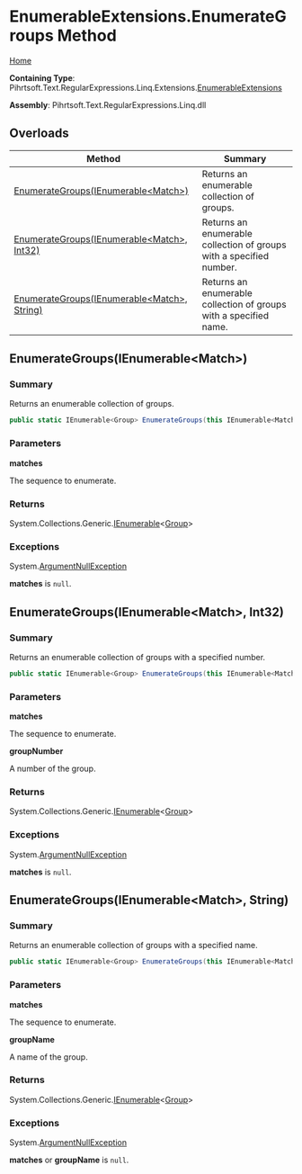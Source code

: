 # EnumerableExtensions\.EnumerateGroups Method

[Home](../../../../../../../README.md)

**Containing Type**: Pihrtsoft\.Text\.RegularExpressions\.Linq\.Extensions\.[EnumerableExtensions](../README.md)

**Assembly**: Pihrtsoft\.Text\.RegularExpressions\.Linq\.dll

## Overloads

| Method | Summary |
| ------ | ------- |
| [EnumerateGroups(IEnumerable\<Match>)](#Pihrtsoft_Text_RegularExpressions_Linq_Extensions_EnumerableExtensions_EnumerateGroups_System_Collections_Generic_IEnumerable_System_Text_RegularExpressions_Match__) | Returns an enumerable collection of groups\. |
| [EnumerateGroups(IEnumerable\<Match>, Int32)](#Pihrtsoft_Text_RegularExpressions_Linq_Extensions_EnumerableExtensions_EnumerateGroups_System_Collections_Generic_IEnumerable_System_Text_RegularExpressions_Match__System_Int32_) | Returns an enumerable collection of groups with a specified number\. |
| [EnumerateGroups(IEnumerable\<Match>, String)](#Pihrtsoft_Text_RegularExpressions_Linq_Extensions_EnumerableExtensions_EnumerateGroups_System_Collections_Generic_IEnumerable_System_Text_RegularExpressions_Match__System_String_) | Returns an enumerable collection of groups with a specified name\. |

## EnumerateGroups\(IEnumerable\<Match>\) <a name="Pihrtsoft_Text_RegularExpressions_Linq_Extensions_EnumerableExtensions_EnumerateGroups_System_Collections_Generic_IEnumerable_System_Text_RegularExpressions_Match__"></a>

### Summary

Returns an enumerable collection of groups\.

```csharp
public static IEnumerable<Group> EnumerateGroups(this IEnumerable<Match> matches)
```

### Parameters

**matches**

The sequence to enumerate\.

### Returns

System\.Collections\.Generic\.[IEnumerable](https://docs.microsoft.com/en-us/dotnet/api/system.collections.generic.ienumerable-1)\<[Group](https://docs.microsoft.com/en-us/dotnet/api/system.text.regularexpressions.group)>

### Exceptions

System\.[ArgumentNullException](https://docs.microsoft.com/en-us/dotnet/api/system.argumentnullexception)

**matches** is `null`\.

## EnumerateGroups\(IEnumerable\<Match>, Int32\) <a name="Pihrtsoft_Text_RegularExpressions_Linq_Extensions_EnumerableExtensions_EnumerateGroups_System_Collections_Generic_IEnumerable_System_Text_RegularExpressions_Match__System_Int32_"></a>

### Summary

Returns an enumerable collection of groups with a specified number\.

```csharp
public static IEnumerable<Group> EnumerateGroups(this IEnumerable<Match> matches, int groupNumber)
```

### Parameters

**matches**

The sequence to enumerate\.

**groupNumber**

A number of the group\.

### Returns

System\.Collections\.Generic\.[IEnumerable](https://docs.microsoft.com/en-us/dotnet/api/system.collections.generic.ienumerable-1)\<[Group](https://docs.microsoft.com/en-us/dotnet/api/system.text.regularexpressions.group)>

### Exceptions

System\.[ArgumentNullException](https://docs.microsoft.com/en-us/dotnet/api/system.argumentnullexception)

**matches** is `null`\.

## EnumerateGroups\(IEnumerable\<Match>, String\) <a name="Pihrtsoft_Text_RegularExpressions_Linq_Extensions_EnumerableExtensions_EnumerateGroups_System_Collections_Generic_IEnumerable_System_Text_RegularExpressions_Match__System_String_"></a>

### Summary

Returns an enumerable collection of groups with a specified name\.

```csharp
public static IEnumerable<Group> EnumerateGroups(this IEnumerable<Match> matches, string groupName)
```

### Parameters

**matches**

The sequence to enumerate\.

**groupName**

A name of the group\.

### Returns

System\.Collections\.Generic\.[IEnumerable](https://docs.microsoft.com/en-us/dotnet/api/system.collections.generic.ienumerable-1)\<[Group](https://docs.microsoft.com/en-us/dotnet/api/system.text.regularexpressions.group)>

### Exceptions

System\.[ArgumentNullException](https://docs.microsoft.com/en-us/dotnet/api/system.argumentnullexception)

**matches** or **groupName** is `null`\.

